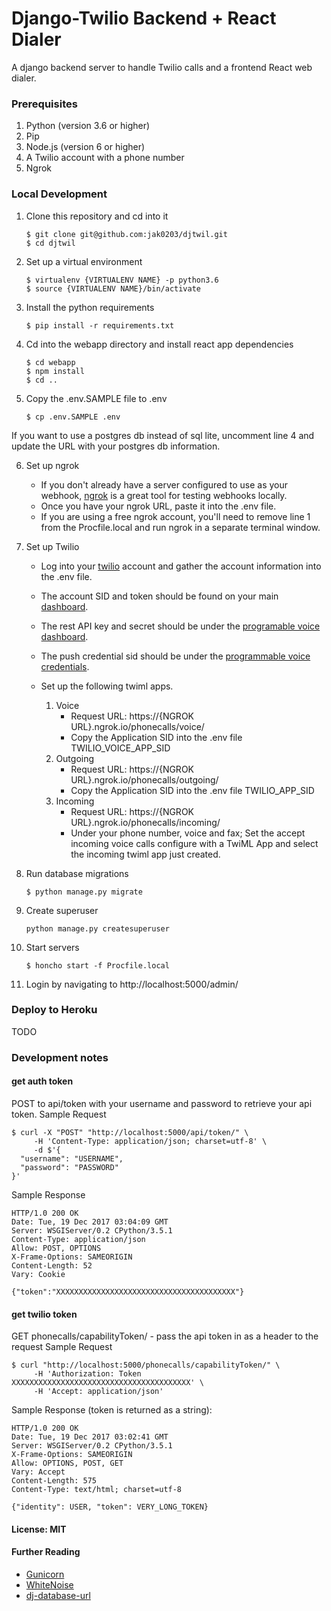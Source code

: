 # Django-Twilio Backend + React Dialer
A django backend server to handle Twilio calls and a frontend React web dialer.

### Prerequisites
1. Python (version 3.6 or higher)
2. Pip
3. Node.js (version 6 or higher)
4. A Twilio account with a phone number
5. Ngrok

### Local Development
1. Clone this repository and cd into it
    ```
    $ git clone git@github.com:jak0203/djtwil.git
    $ cd djtwil
    ```
2. Set up a virtual environment
    ```
    $ virtualenv {VIRTUALENV NAME} -p python3.6
    $ source {VIRTUALENV NAME}/bin/activate
    ```
3. Install the python requirements
    ```
    $ pip install -r requirements.txt
    ```
4. Cd into the webapp directory and install react app dependencies
    ```
    $ cd webapp
    $ npm install
    $ cd ..
    ```
5. Copy the .env.SAMPLE file to .env
    ```
    $ cp .env.SAMPLE .env
    ```
If you want to use a postgres db instead of sql lite, uncomment line 4 and update the URL with your postgres db information.

6. Set up ngrok

    * If you don't already have a server configured to use as your webhook, [ngrok](https://ngrok.com/) is a great tool for testing webhooks locally.
    * Once you have your ngrok URL, paste it into the .env file.
    * If you are using a free ngrok account, you'll need to remove line 1 from the Procfile.local and run ngrok in a separate terminal window.

7. Set up Twilio

    * Log into your [twilio](https://www.twilio.com/) account and gather the account information into the .env file.
    * The account SID and token should be found on your main [dashboard](https://www.twilio.com/console).
    * The rest API key and secret should be under the [programable voice dashboard](https://www.twilio.com/console/voice/runtime/api-keys).
    * The push credential sid should be under the [programmable voice credentials](https://www.twilio.com/console/voice/credentials).

    * Set up the following twiml apps.
        1. Voice
            * Request URL: https://{NGROK URL}.ngrok.io/phonecalls/voice/
            * Copy the Application SID into the .env file TWILIO_VOICE_APP_SID
        2. Outgoing
            * Request URL: https://{NGROK URL}.ngrok.io/phonecalls/outgoing/
            * Copy the Application SID into the .env file TWILIO_APP_SID
        3. Incoming
            * Request URL: https://{NGROK URL}.ngrok.io/phonecalls/incoming/
            * Under your phone number, voice and fax; Set the accept incoming voice calls configure with a TwiML App and select the incoming twiml app just created.

8. Run database migrations
    ```
    $ python manage.py migrate
    ```
9. Create superuser
    ```
    python manage.py createsuperuser
    ```
10. Start servers
    ```
    $ honcho start -f Procfile.local
    ```
11. Login by navigating to http://localhost:5000/admin/

### Deploy to Heroku
TODO


### Development notes
#### get auth token
POST to api/token with your username and password to retrieve your api token.
Sample Request

    $ curl -X "POST" "http://localhost:5000/api/token/" \
         -H 'Content-Type: application/json; charset=utf-8' \
         -d $'{
      "username": "USERNAME",
      "password": "PASSWORD"
    }'

Sample Response

    HTTP/1.0 200 OK
    Date: Tue, 19 Dec 2017 03:04:09 GMT
    Server: WSGIServer/0.2 CPython/3.5.1
    Content-Type: application/json
    Allow: POST, OPTIONS
    X-Frame-Options: SAMEORIGIN
    Content-Length: 52
    Vary: Cookie
    
    {"token":"XXXXXXXXXXXXXXXXXXXXXXXXXXXXXXXXXXXXXXXX"}

#### get twilio token
GET phonecalls/capabilityToken/ - pass the api token in as a header to the request
Sample Request

    $ curl "http://localhost:5000/phonecalls/capabilityToken/" \
         -H 'Authorization: Token XXXXXXXXXXXXXXXXXXXXXXXXXXXXXXXXXXXXXXXX' \
         -H 'Accept: application/json'

Sample Response (token is returned as a string):

    HTTP/1.0 200 OK
    Date: Tue, 19 Dec 2017 03:02:41 GMT
    Server: WSGIServer/0.2 CPython/3.5.1
    X-Frame-Options: SAMEORIGIN
    Allow: OPTIONS, POST, GET
    Vary: Accept
    Content-Length: 575
    Content-Type: text/html; charset=utf-8
    
    {"identity": USER, "token": VERY_LONG_TOKEN}


#### License: MIT

#### Further Reading

- [Gunicorn](https://warehouse.python.org/project/gunicorn/)
- [WhiteNoise](https://warehouse.python.org/project/whitenoise/)
- [dj-database-url](https://warehouse.python.org/project/dj-database-url/)
